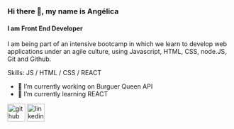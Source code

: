 ### Hi there 👋, my name is Angélica
#### I am Front End Developer
I am being part of an intensive bootcamp in which we learn to develop web applications under an agile culture, using Javascript, HTML, CSS, node.JS, Git and Github.

Skills: JS / HTML / CSS / REACT

- 🔭 I’m currently working on Burguer Queen API 
- 🌱 I’m currently learning REACT 


[<img src='https://cdn.jsdelivr.net/npm/simple-icons@3.0.1/icons/github.svg' alt='github' height='40'>](https://github.com/alossada)  [<img src='https://cdn.jsdelivr.net/npm/simple-icons@3.0.1/icons/linkedin.svg' alt='linkedin' height='40'>](https://www.linkedin.com/in/https://www.linkedin.com/in/alossada//)  

